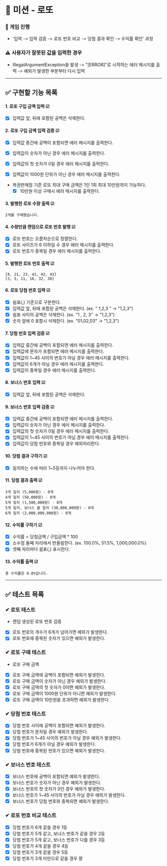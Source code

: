 # 🔢 미션 - 로또

### 💭 게임 진행
- '입력 -> 입력 검증 -> 로또 번호 비교 -> 당첨 결과 확인 -> 수익률 확인' 과정

### ⚠ 사용자가 잘못된 값을 입력한 경우
- IllegalArgumentException을 발생 -> "[ERROR]"로 시작하는 에러 메시지를 출력 -> 예외가 발생한 부분부터 다시 입력

---

## ✅ 구현할 기능 목록
#### 1. 로또 구입 금액 입력 ☑
- [x] 입력값 앞, 뒤에 포함된 공백은 삭제한다.

#### 2. 로또 구입 금액 입력 검증 ☑
- [x] 입력값 중간에 공백이 포함되면 에러 메시지를 출력한다.
- [x] 입력값이 숫자가 아닌 경우 에러 메시지를 출력한다.
- [x] 입력값의 첫 숫자가 0일 경우 에러 메시지를 출력한다.
- [x] 입력값이 1000원 단위가 아닌 경우 에러 메시지를 출력한다.


- 복권판매점 기준 로또 최대 구매 금액은 1인 1회 최대 10만원까지 가능하다.
  - [x] 10만원 이상 구매시 에러 메시지를 출력한다.

#### 3. 발행한 로또 수량 출력 ☑
```
2개를 구매했습니다.
```

#### 4. 수량만큼 랜덤으로 로또 번호 발행 ☑
- [x] 로또 번호는 오름차순으로 정렬한다.
- [x] 로또 사이즈가 6 이하일 수 경우 에러 메시지를 출력한다.
- [x] 로또 번호가 중복일 경우 에러 메시지를 출력한다.

#### 5. 발행한 로또 번호 출력 ☑
```
[8, 21, 23, 41, 42, 43] 
[3, 5, 11, 16, 32, 38] 
```

#### 6. 로또 당첨 번호 입력 ☑
- [x] 쉼표(,) 기준으로 구분한다.
- [x] 입력값 앞, 뒤에 포함된 공백은 삭제한다.  (ex. "     1,2,3     " -> "1,2,3")
- [x] 쉼표 사이의 공백은 삭제한다.  (ex. "1     , 2,     3" -> "1,2,3")
- [x] 숫자 앞에 0 포함시 삭제한다. (ex. "01,02,03" -> "1,2,3")

#### 7. 당첨 번호 입력 검증 ☑
- [x] 입력값 중간에 공백이 포함되면 에러 메시지를 출력한다.
- [x] 입력값에 문자가 포함되면 에러 메시지를 출력한다.
- [x] 입력값이 1~45 사이의 번호가 아닐 경우 에러 메시지를 출력한다.
- [x] 입력값이 6개가 아닐 경우 에러 메시지를 출력한다.
- [x] 입력값이 중복일 경우 에러 메시지를 출력한다.

#### 8. 보너스 번호 입력 ☑
- [x] 입력값 앞, 뒤에 포함된 공백은 삭제한다.

#### 9. 보너스 번호 입력 검증 ☑
- [x] 입력값 중간에 공백이 포함되면 에러 메시지를 출력한다.
- [x] 입력값이 숫자가 아닌 경우 에러 메시지를 출력한다.
- [x] 입력값의 첫 숫자가 0일 경우 에러 메시지를 출력한다.
- [x] 입력값이 1~45 사이의 번호가 아닐 경우 에러 메시지를 출력한다.
- [x] 입력값이 당첨 번호와 중복일 경우 예외처리한다.

#### 10. 당첨 결과 구하기 ☑
- [x] 일치하는 수에 따라 1~5등까지 나누어야 한다.

#### 11. 당첨 결과 출력 ☑
```
3개 일치 (5,000원) - 0개
4개 일치 (50,000원) - 0개
5개 일치 (1,500,000원) - 0개
5개 일치, 보너스 볼 일치 (30,000,000원) - 0개
6개 일치 (2,000,000,000원) - 0개
```

#### 12. 수익률 구하기 ☑
- [x] 수익률 = 당첨금액 / 구입금액 * 100
- [x] 소수점 둘째 자리에서 반올림한다.  (ex. 100.0%, 51.5%, 1,000,000.0%)
- [x] 셋째 자리마다 쉼표(,) 표시한다.

#### 13. 수익률 출력 ☑
```
총 수익률은 0.0%입니다.
```

---

## ✅ 테스트 목록
### ✔ 로또 테스트
- 랜덤 생성된 로또 번호 검증
- [x] 로또 번호의 개수가 6개가 넘어가면 예외가 발생한다.
- [x] 로또 번호에 중복된 숫자가 있으면 예외가 발생한다.

### ✔ 로또 구매 테스트
- 로또 구매 금액
- [x] 로또 구매 금액에 공백이 포함되면 예외가 발생한다.
- [x] 로또 구매 금액이 숫자가 아닌 경우 예외가 발생한다.
- [x] 로또 구매 금액의 첫 숫자가 0이면 예외가 발생한다.
- [x] 로또 구매 금액이 1000원 단위가 아니면 예외가 발생한다.
- [x] 로또 구매 금액이 10만원을 초과하면 예외가 발생한다.

### ✔ 당첨 번호 테스트
- [x] 당첨 번호 사이에 공백이 포함되면 예외가 발생한다.
- [x] 당첨 번호가 문자일 경우 예외가 발생한다.
- [x] 당첨 번호가 1~45 사이의 번호가 아닐 경우 예외가 발생한다.
- [x] 당첨 번호가 6개가 아닐 경우 예외가 발생한다.
- [x] 당첨 번호에 중복된 번호가 있으면 예외가 발생한다.

### ✔ 보너스 번호 테스트
- [x] 보너스 번호에 공백이 포함되면 예외가 발생한다.
- [x] 보너스 번호가 숫자가 아닌 경우 예외가 발생한다.
- [x] 보너스 번호의 첫 숫자가 0인 경우 예외가 발생한다.
- [x] 보너스 번호가 1~45 사이의 번호가 아닐 경우 예외가 발생한다.
- [x] 보너스 번호가 당첨 번호와 중복되면 예외가 발생한다.

### ✔ 로또 번호 비교 테스트
- [x] 당첨 번호가 6개 같을 경우 1등
- [x] 당첨 번호가 5개 같고, 보너스 번호가 같을 경우 2등
- [x] 당첨 번호가 5개 같고, 보너스 번호가 다를 경우 3등
- [x] 당첨 번호가 4개 같을 경우 4등
- [x] 당첨 번호가 3개 같을 경우 5등
- [x] 당첨 번호가 3개 미만으로 같을 경우 꽝